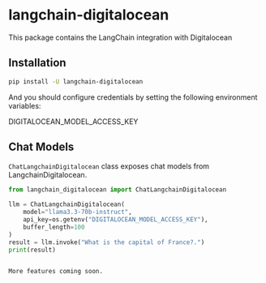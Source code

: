 # langchain-digitalocean

This package contains the LangChain integration with Digitalocean

## Installation

```bash
pip install -U langchain-digitalocean
```

And you should configure credentials by setting the following environment variables:

DIGITALOCEAN_MODEL_ACCESS_KEY

## Chat Models

`ChatLangchainDigitalocean` class exposes chat models from LangchainDigitalocean.

```python
from langchain_digitalocean import ChatLangchainDigitalocean

llm = ChatLangchainDigitalocean(
    model="llama3.3-70b-instruct",
    api_key=os.getenv("DIGITALOCEAN_MODEL_ACCESS_KEY"),
    buffer_length=100
)
result = llm.invoke("What is the capital of France?.")
print(result)
```

```

More features coming soon.